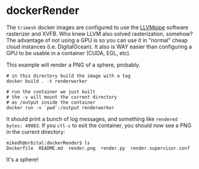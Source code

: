 # dockerRender

The `trimesh` docker images are configured to use the [LLVMpipe](https://www.phoronix.com/scan.php?page=news_item&px=LLVMpipe-Mesa-19.0-Performance) software rasterizer and XVFB. Who knew LLVM also solved rasterization, somehow? The advantage of not using a GPU is so you can use it in "normal" cheap cloud instances (i.e. DigitalOcean). It also is WAY easier than configuring a GPU to be usable in a container (CUDA, EGL, etc). 

This example will render a PNG of a sphere, probably. 


```
# in this directory build the image with a tag
docker build . -t renderworker

# run the container we just built
# the -v will mount the current directory
# as /output inside the container
docker run -v `pwd`:/output renderworker
```

It should print a bunch of log messages, and something like `rendered bytes: 49803`. If you `ctl-c` to exit the container, you should now see a PNG in the current directory:

```
mikedh@orbital:dockerRender$ ls
Dockerfile  README.md  render.png  render.py  render.supervisor.conf
```

It's a sphere!
